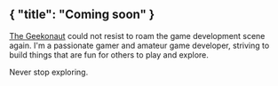 {
  "title": "Coming soon"
}
---

[The Geekonaut](http://www.geekonaut.de) could not resist to roam the game development scene again.
I'm a passionate gamer and amateur game developer, striving to build things that are fun for others to play
and explore.

Never stop exploring.

